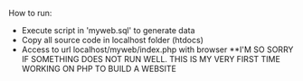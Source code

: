 How to run:

- Execute script in 'myweb.sql' to generate data
- Copy all source code in localhost folder (htdocs)
- Access to url localhost/myweb/index.php with browser
**I'M SO SORRY IF SOMETHING DOES NOT RUN WELL. THIS IS MY VERY FIRST TIME WORKING ON PHP TO BUILD A WEBSITE
